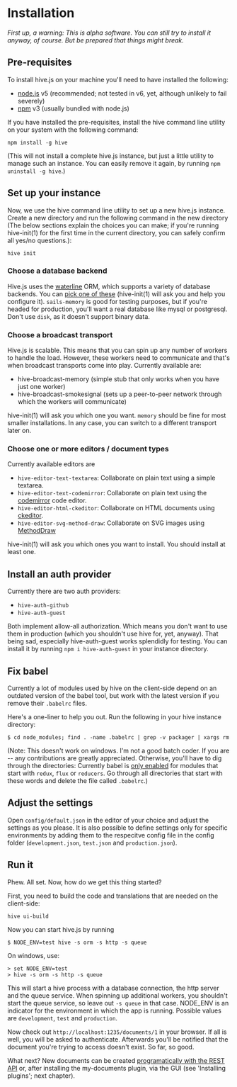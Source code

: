 # Installation
*First up, a warning: This is alpha software. You can still try to install it anyway, of course. But be prepared that things might break.*

## Pre-requisites
To install hive.js on your machine you'll need to have installed the following:
 * [node.js](http://nodejs.org) v5 (recommended; not tested in v6, yet, although unlikely to fail severely)
 * [npm](http://npmjs.org) v3 (usually bundled with node.js)

If you have installed the pre-requisites, install the hive command line utility on your system with the following command:
```
npm install -g hive
```
(This will not install a complete hive.js instance, but just a little utility to manage such an instance. You can easily remove it again, by running `npm uninstall -g hive`.)

## Set up your instance
Now, we use the hive command line utility to set up a new hive.js instance. Create a new directory and run the following command in the new directory (The below sections explain the choices you can make; if you're running hive-init(1) for the first time in the current directory, you can safely confirm all yes/no questions.):
```
hive init
```

### Choose a database backend
Hive.js uses the [waterline](https://github.com/balderdashy/waterline) ORM, which supports a variety of database backends. You can [pick one of these](https://github.com/balderdashy/waterline-docs#supported-adapters) (hive-init(1) will ask you and help you configure it). `sails-memory` is good for testing purposes, but if you're headed for production, you'll want a real database like mysql or postgresql. Don't use `disk`, as it doesn't support binary data.

### Choose a broadcast transport
Hive.js is scalable. This means that you can spin up any number of workers to handle the load. However, these workers need to communicate and that's when broadcast transports come into play. Currently available are:

 * hive-broadcast-memory (simple stub that only works when you have just one worker)
 * hive-broadcast-smokesignal (sets up a peer-to-peer network through which the workers will communicate)

hive-init(1) will ask you which one you want. `memory` should be fine for most smaller installations. In any case, you can switch to a different transport later on.

### Choose one or more editors / document types
Currently available editors are

 * `hive-editor-text-textarea`: Collaborate on plain text using a simple textarea.
 * `hive-editor-text-codemirror`: Collaborate on plain text using the [codemirror](http://codemirror.net) code editor.
 * `hive-editor-html-ckeditor`: Collaborate on HTML documents using [ckeditor](http://ckeditor.com/).
 * `hive-editor-svg-method-draw`: Collaborate on SVG images using [MethodDraw](https://github.com/duopixel/Method-Draw)

hive-init(1) will ask you which ones you want to install. You should install at least one.

## Install an auth provider
Currently there are two auth providers:

* `hive-auth-github`
* `hive-auth-guest`

Both implement allow-all authorization. Which means you don't want to use them in production (which you shouldn't use hive for, yet, anyway). That being sad, especially hive-auth-guest works splendidly for testing. You can install it by running `npm i hive-auth-guest` in your instance directory.

## Fix babel
Currently a lot of modules used by hive on the client-side depend on an outdated version of the babel tool, but work with the latest version if you remove their `.babelrc` files.

Here's a one-liner to help you out. Run the following in your hive instance directory:

```
$ cd node_modules; find . -name .babelrc | grep -v packager | xargs rm
```

(Note: This doesn't work on windows. I'm not a good batch coder. If you are -- any contributions are greatly appreciated. Otherwise, you'll have to dig through the directories: Currently babel is [only enabled](https://github.com/hivejs/hive-ui/blob/master/index.js#L42) for modules that start with  `redux`, `flux` or  `reducers`. Go through all directories that start with these words and delete the file called `.babelrc`.)

## Adjust the settings
Open `config/default.json` in the editor of your choice and adjust the settings as you please. It is also possible to define settings only for specific environments by adding them to the respecitve config file in the config folder (`development.json`, `test.json` and `production.json`).

## Run it
Phew. All set. Now, how do we get this thing started?

First, you need to build the code and translations that are needed on the client-side:

```
hive ui-build
```

Now you can start hive.js by running

```
$ NODE_ENV=test hive -s orm -s http -s queue
```

On windows, use:
```
> set NODE_ENV=test
> hive -s orm -s http -s queue
```

This will start a hive process with a database connection, the http server and the queue service. When spinning up additional workers, you shouldn't start the queue service, so leave out `-s queue` in that case. NODE_ENV is an indicator for the environment in which the app is running. Possible values are `development`, `test` and `production`.

Now check out `http://localhost:1235/documents/1` in your browser. If all is well, you will be asked to authenticate. Afterwards you'll be notified that the document you're trying to access doesn't exist. So far, so good.

What next? New documents can be created [programatically with the REST API](http://docs.hivejs.org/developing_peripherals/interface_rest_api.html) or, after installing the my-documents plugin, via the GUI (see 'Installing plugins'; next chapter).
